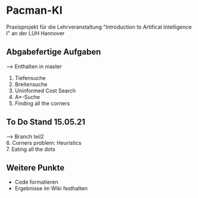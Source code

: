 # Pacman-KI
Praxisprojekt für die Lehrveranstaltung "Introduction to Artifical Intelligence I" an der LUH Hannover

## Abgabefertige Aufgaben
--> Enthalten in master
1. Tiefensuche
2. Breitensuche
3. Uninformed Cost Search
4. A*-Suche
5. Finding all the corners

## To Do Stand 15.05.21
--> Branch teil2 <br>
6. Corners problem: Heuristics <br>
7. Eating all the dots <br>

## Weitere Punkte
- Code formatieren
- Ergebnisse im Wiki festhalten
